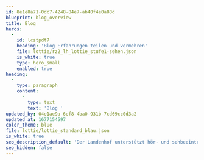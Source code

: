 ```yaml
---
id: 8e1e8a71-0dc7-4248-84e7-ab40f4e0a88d
blueprint: blog_overview
title: Blog
heros:
  -
    id: lcstpdt7
    heading: 'Blog Erfahrungen teilen und vermehren'
    file: lottie/rz2_lh_lottie_stufe1-sehen.json
    is_white: true
    type: hero_small
    enabled: true
heading:
  -
    type: paragraph
    content:
      -
        type: text
        text: 'Blog '
updated_by: 04e1ae9a-6ef8-4ba0-931b-7cd69cc0d3a2
updated_at: 1677154597
color_theme: blue
file: lottie/lottie_standard_blau.json
is_white: true
seo_description_default: 'Der Landenhof unterstützt hör- und sehbeeinträchtigte Kinder & Jugendliche in ihrem selbstbestimmten Leben durch Förderung ihrer Fähigkeiten & Entwicklung'
seo_hidden: false
---
```

